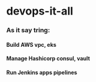 # devops-it-all
   ### As it say tring:
   #### Build AWS vpc, eks
   #### Manage Hashicorp consul, vault 
   #### Run Jenkins apps pipelines
